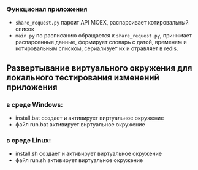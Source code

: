 ### Функционал приложения
- `share_request.py` парсит API MOEX, распарсивает котировальный список
- `main.py` по расписанию обращается к `share_request.py`, принимает распарсенные данные,
    формирует словарь с датой, временем и котировальным списком, сериализует их и отравляет в redis.


## Развертывание виртуального окружения для локального тестирования изменений приложения
###  в среде Windows:
- install.bat создает  и активирует виртуальное окружение
- файл run.bat активирует виртуальное окружение
###  в среде Linux:
- install.sh создает  и активирует виртуальное окружение
- файл run.sh активирует виртуальное окружение
